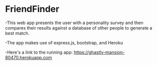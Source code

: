 # FriendFinder

-This web app presents the user with a personality survey and then compares their results against a database of other people to generate a  best match. 

-The app makes use of express.js, bootstrap, and Heroku

-Here's a link to the running app: https://ghastly-mansion-80470.herokuapp.com
